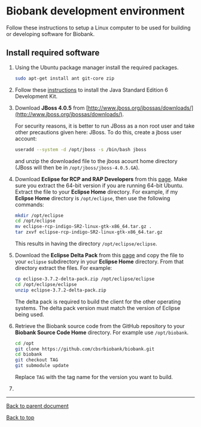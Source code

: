 # Biobank development environment

Follow these instructions to setup a Linux computer to be used for building or developing software
for Biobank.

## Install required software

1.  Using the Ubuntu package manager install the required packages.

    ```bash
	sudo apt-get install ant git-core zip
	```

1.  Follow these [instructions](ubuntu_java_install.md) to install the Java Standard Edition 6
    Development Kit.

1.  Download **JBoss 4.0.5** from
    [http://www.jboss.org/jbossas/downloads/](http://www.jboss.org/jbossas/downloads/).

    For security reasons, it is better to run JBoss as a non root user and take other precautions
    given here: JBoss. To do this, create a jboss user account:

    ```bash
    useradd --system -d /opt/jboss -s /bin/bash jboss
	````

    and unzip the downloaded file to the jboss acount home directory (JBoss will then be in
    `/opt/jboss/jboss-4.0.5.GA`).

1.  Download **Eclipse for RCP and RAP Developers** from this
    [page](http://www.eclipse.org/downloads/packages/release/indigo/sr2).  Make sure you extract the
    64-bit version if you are running 64-bit Ubuntu. Extract the file to your **Eclipse Home**
    directory. For example, if my **Eclipse Home** directory is `/opt/eclipse`, then use the
    following commands:

    ```bash
	mkdir /opt/eclipse
	cd /opt/eclipse
	mv eclipse-rcp-indigo-SR2-linux-gtk-x86_64.tar.gz .
	tar zxvf eclipse-rcp-indigo-SR2-linux-gtk-x86_64.tar.gz
	```

    This results in having the directory `/opt/eclipse/eclipse`.

1.  Download the **Eclipse Delta Pack** from this
    [page](http://archive.eclipse.org/eclipse/downloads/drops/R-3.7.2-201202080800/#DeltaPack) and
    copy the file to your `eclipse` subdirectory in your **Eclipse Home** directory. From that
    directory extract the files. For example:

    ```bash
	cp eclipse-3.7.2-delta-pack.zip /opt/eclipse/eclipse
	cd /opt/eclipse/eclipse
	unzip eclipse-3.7.2-delta-pack.zip
	```

    The delta pack is required to build the client for the other operating systems. The delta pack
    version must match the version of Eclipse being used.

1.  Retrieve the Biobank source code from the GitHub repository to your **Biobank Source Code Home**
    directory. For example use `/opt/biobank`.

    ```bash
	cd /opt
	git clone https://github.com/cbsrbiobank/biobank.git
	cd biobank
	git checkout TAG
	git submodule update
	```

    Replace `TAG` with the tag name for the version you want to build.

1.


****

[Back to parent document](client_build.md)

[Back to top](../README.md)

